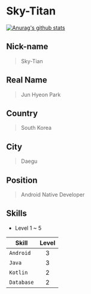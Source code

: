 # Sky-Titan

[![Anurag's github stats](https://github-readme-stats.vercel.app/api?username=Sky-Titan)](https://github.com/anuraghazra/github-readme-stats)
<!--
**Sky-Titan/Sky-Titan** is a ✨ _special_ ✨ repository because its `README.md` (this file) appears on your GitHub profile. -->

## Nick-name 
> Sky-Tian  
## Real Name 
> Jun Hyeon Park  
## Country
> South Korea
## City
> Daegu
## Position
> Android Native Developer
## Skills 
* Level 1 ~ 5  

|Skill|Level|
|--------|:-:|
|`Android`|3|
|`Java`|3|
|`Kotlin`|2|
|`Database`|2|
